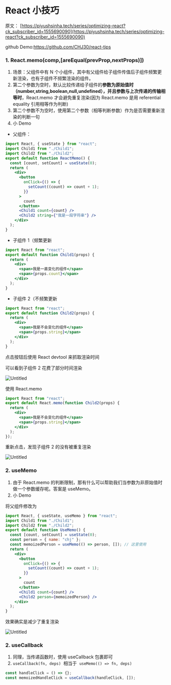 # React 小技巧

原文： [https://piyushsinha.tech/series/optimizing-react?ck_subscriber_id=1555690090](https://piyushsinha.tech/series/optimizing-react?ck_subscriber_id=1555690090)

github Demo:https://github.com/CHJ30/react-tips

### 1. React.memo(comp,[areEqual(prevProp,nextProps)])

1. 场景：父组件中有 N 个小组件，其中有父组件给子组件传值后子组件频繁更新渲染，也有子组件不频繁渲染的组件。
2. 第二个参数为空时，默认比较传递给子组件的**参数为原始值时（number,string,boolean,null,undefined），并且参数与上次传递的传输相等时**，React.memo 才会避免重复渲染(因为 React.memo 是用 referential equality 引用相等作为判断)
3. 第二个参数不为空时，使用第二个参数（相等判断参数）作为是否需要重新渲染的判断一句
4. 小 Demo

- 父组件：

```jsx
import React, { useState } from "react";
import Child1 from "./Child1";
import Child2 from "./Child2";
export default function ReactMemo() {
  const [count, setCount] = useState(0);
  return (
    <div>
      <button
        onClick={() => {
          setCount((count) => count + 1);
        }}
      >
        count
      </button>
      <Child1 count={count} />
      <Child2 string={"我是一段字符串"} />
    </div>
  );
}
```

- 子组件 1（频繁更新

```jsx
import React from "react";
export default function Child1(props) {
  return (
    <div>
      <span>我是一直变化的组件</span>
      <span>{props.count}</span>
    </div>
  );
}
```

- 子组件 2（不频繁更新

```jsx
import React from "react";
export default function Child2(props) {
  return (
    <div>
      <span>我是不会变化的组件</span>
      <span>{props.string}</span>
    </div>
  );
}
```

点击按钮后使用 React devtool 来抓取渲染时间

可以看到子组件 2 花费了部分时间渲染

![Untitled](React%E5%B0%8F%E6%8A%80%E5%B7%A7%20fde02afb8a6745819d8d99c5658c7765/Untitled.png)

使用 React.memo

```jsx
import React from "react";
export default React.memo(function Child2(props) {
  return (
    <div>
      <span>我是不会变化的组件</span>
      <span>{props.string}</span>
    </div>
  );
});
```

重新点击，发现子组件 2 的没有被重复渲染

![Untitled](React%E5%B0%8F%E6%8A%80%E5%B7%A7%20fde02afb8a6745819d8d99c5658c7765/Untitled%201.png)

### 2. useMemo

1. 由于 React.memo 的判断限制，那有什么可以帮助我们当参数为非原始值时做一个参数缓存呢。答案是 useMemo。
2. 小 Demo

将父组件修改为

```jsx
import React, { useState, useMemo } from "react";
import Child1 from "./Child1";
import Child2 from "./Child2";
export default function UseMemo() {
  const [count, setCount] = useState(0);
  const person = { name: "chj" };
  const memoizedPerson = useMemo(() => person, []); // 这里使用
  return (
    <div>
      <button
        onClick={() => {
          setCount((count) => count + 1);
        }}
      >
        count
      </button>
      <Child1 count={count} />
      <Child2 person={memoizedPerson} />
    </div>
  );
}
```

效果确实是减少了重复渲染

![Untitled](React%E5%B0%8F%E6%8A%80%E5%B7%A7%20fde02afb8a6745819d8d99c5658c7765/Untitled%202.png)

### 2. useCallback

1. 同理，当传递函数时，使用 useCallback 包裹即可
2. `useCallback(fn, deps)`  相当于  `useMemo(() => fn, deps)`

```jsx
const handleClick = () => {};
const memoizedHandleClick = useCallback(handleClick, []);
```
